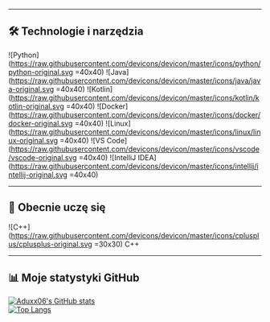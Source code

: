 

---

## 🛠️ Technologie i narzędzia  

![Python](https://raw.githubusercontent.com/devicons/devicon/master/icons/python/python-original.svg =40x40) 
![Java](https://raw.githubusercontent.com/devicons/devicon/master/icons/java/java-original.svg =40x40) 
![Kotlin](https://raw.githubusercontent.com/devicons/devicon/master/icons/kotlin/kotlin-original.svg =40x40) 
![Docker](https://raw.githubusercontent.com/devicons/devicon/master/icons/docker/docker-original.svg =40x40) 
![Linux](https://raw.githubusercontent.com/devicons/devicon/master/icons/linux/linux-original.svg =40x40) 
![VS Code](https://raw.githubusercontent.com/devicons/devicon/master/icons/vscode/vscode-original.svg =40x40) 
![IntelliJ IDEA](https://raw.githubusercontent.com/devicons/devicon/master/icons/intellij/intellij-original.svg =40x40) 

---

## 🌱 Obecnie uczę się  

![C++](https://raw.githubusercontent.com/devicons/devicon/master/icons/cplusplus/cplusplus-original.svg =30x30) C++

---

## 📊 Moje statystyki GitHub

[![Aduxx06's GitHub stats](https://github-readme-stats.vercel.app/api?username=Aduxx06&show_icons=true&theme=radical)](https://github.com/Aduxx06)  
[![Top Langs](https://github-readme-stats.vercel.app/api/top-langs/?username=Aduxx06&layout=compact&theme=radical)](https://github.com/Aduxx06)
